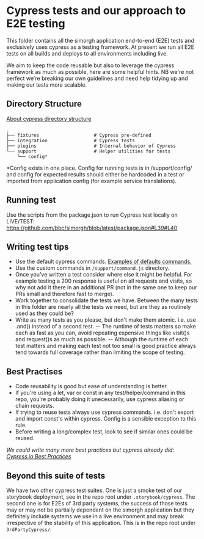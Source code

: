 # Cypress tests and our approach to E2E testing

This folder contains all the simorgh application end-to-end (E2E) tests and exclusively uses cypress as a testing framework. At present we run all E2E tests on all builds and deploys to all environments including live.

We aim to keep the code reusable but also to leverage the cypress framework as much as possible, here are some helpful hints. NB we're not perfect we're breaking our own guidelines and need help tidying up and making our tests more scalable.

## Directory Structure

[About cypress directory structure](https://docs.cypress.io/guides/core-concepts/writing-and-organizing-tests.html#Folder-Structure)

<!-- prettier-ignore -->
    .
    ├── fixtures                    # Cypress pre-defined
    ├── integration                 # Cypress tests
    ├── plugins                     # Internal behavior of Cypress
    └── support                     # Helper utilities for tests
        └── config*

\*Config exists in one place. Config for running tests is in /support/config/ and config for expected results should either be hardcoded in a test or imported from application config (for example service translations).

## Running test

Use the scripts from the package.json to run Cypress test locally on LIVE/TEST: https://github.com/bbc/simorgh/blob/latest/package.json#L39#L40

## Writing test tips

- Use the default cypress commands. [Examples of defaults commands.](https://docs.cypress.io/api/api/table-of-contents.html)
- Use the custom commands in `/support/command.js` directory.
- Once you've written a test consider where else it might be helpful. For example testing a 200 response is useful on all requests and visits, so why not add it there in an additional PR (not in the same one to keep our PRs small and therefore fast to merge).
- Work together to consolidate the tests we have. Between the many tests in this folder are nearly all the tests we need, but are they as routinely used as they could be?
- Write as many tests as you please, but don't make them atomic. i.e. use .and() instead of a second test. -- The runtime of tests matters so make each as fast as you can, avoid repeating expensive things like visit()s and request()s as much as possible. -- Although the runtime of each test matters and making each test not too small is good practice always tend towards full coverage rather than limiting the scope of testing.

## Best Practises

- Code reusability is good but ease of understanding is better.
- If you're using a let, var or const in any test/helper/command in this repo, you're probably doing it unecessarily, use cypress aliasing or chain requests.
- If trying to reuse tests always use cypress commands. i.e. don't export and import const's within cypress. Config is a sensible exception to this rule.
- Before writing a long/complex test, look to see if similar ones could be reused.

_We could write many more best practices but cypress already did: [Cypress.io Best Practices](https://docs.cypress.io/guides/references/best-practices.html)_

## Beyond this suite of tests

We have two other cypress test suites. One is just a smoke test of our storybook deployment, see in the repo root under `.storybook/cypress`. The second one is for E2Es of 3rd party systems, the success of those tests may or may not be partially dependent on the simorgh application but they definitely include systems we use in a live environment and may break irrespective of the stability of this application. This is in the repo root under `3rdPartyCypress/`.
